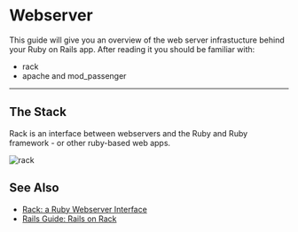 Webserver
===========

This guide will give you an overview
of the web server infrastucture behind
your Ruby on Rails app.
After reading it you should be familiar with:

- rack
- apache and mod_passenger

-------------------------------------------------------------------------------

## The Stack

Rack is an interface between webservers and the Ruby and Ruby framework - or
other ruby-based web apps.

![rack](images/rack-logo.png)

## See Also

- [Rack: a Ruby Webserver Interface](https://rack.github.io/)
- [Rails Guide: Rails on Rack](https://guides.rubyonrails.org/rails_on_rack.html)
